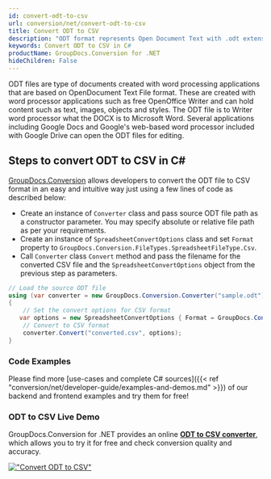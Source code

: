 ```yaml
---
id: convert-odt-to-csv
url: conversion/net/convert-odt-to-csv
title: Convert ODT to CSV
description: "ODT format represents Open Document Text with .odt extension. Learn how to convert ODT to CSV file programmatically in C# language using GroupDocs.Conversion for .NET library."
keywords: Convert ODT to CSV in C#
productName: GroupDocs.Conversion for .NET
hideChildren: False
---
```


ODT files are type of documents created with word processing applications that are based on OpenDocument Text File format. These are created with word processor applications such as free OpenOffice Writer and can hold content such as text, images, objects and styles. The ODT file is to Writer word processor what the DOCX is to Microsoft Word. Several applications including Google Docs and Google's web-based word processor included with Google Drive can open the ODT files for editing.

## Steps to convert ODT to CSV in C#

[GroupDocs.Conversion](https://products.groupdocs.com/conversion/net) allows developers to convert the ODT file to CSV format in an easy and intuitive way just using a few lines of code as described below:

* Create an instance of `Converter` class and pass source ODT file path as a constructor parameter. You may specify absolute or relative file path as per your requirements. 
* Create an instance of `SpreadsheetConvertOptions` class and set `Format` property to `GroupDocs.Conversion.FileTypes.SpreadsheetFileType.Csv`.
* Call `Converter` class `Convert` method and pass the filename for the converted CSV file and the `SpreadsheetConvertOptions` object from the previous step as parameters.

```csharp
// Load the source ODT file
using (var converter = new GroupDocs.Conversion.Converter("sample.odt"))
{
    // Set the convert options for CSV format
   var options = new SpreadsheetConvertOptions { Format = GroupDocs.Conversion.FileTypes.SpreadsheetFileType.Csv };
    // Convert to CSV format
    converter.Convert("converted.csv", options);
}
```

### Code Examples

Please find more [use-cases and complete C# sources]({{< ref "conversion/net/developer-guide/examples-and-demos.md" >}}) of our backend and frontend examples and try them for free!

### ODT to CSV Live Demo

GroupDocs.Conversion for .NET provides an online [**ODT to CSV converter**](https://products.groupdocs.app/conversion/odt-to-csv), which allows you to try it for free and check conversion quality and accuracy.

[!["Convert ODT to CSV"](conversion/net/images/convert-to-csv/convert-odt-to-csv.png)](https://products.groupdocs.app/conversion/odt-to-csv)